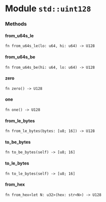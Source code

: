 # Module `std::uint128`

### Methods

#### from_u64s_le

```noir
fn from_u64s_le(lo: u64, hi: u64) -> U128
```

#### from_u64s_be

```noir
fn from_u64s_be(hi: u64, lo: u64) -> U128
```

#### zero

```noir
fn zero() -> U128
```

#### one

```noir
fn one() -> U128
```

#### from_le_bytes

```noir
fn from_le_bytes(bytes: [u8; 16]) -> U128
```

#### to_be_bytes

```noir
fn to_be_bytes(self) -> [u8; 16]
```

#### to_le_bytes

```noir
fn to_le_bytes(self) -> [u8; 16]
```

#### from_hex

```noir
fn from_hex<let N: u32>(hex: str<N>) -> U128
```


